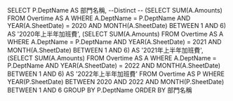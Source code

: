 SELECT P.DeptName AS 部門名稱, --Distinct --
(SELECT SUM(A.Amounts) FROM Overtime AS A WHERE A.DeptName = P.DeptName AND YEAR(A.SheetDate) = 2020 AND MONTH(A.SheetDate) BETWEEN 1 AND 6) AS '2020年上半年加班費',
(SELECT SUM(A.Amounts) FROM Overtime AS A WHERE A.DeptName = P.DeptName AND YEAR(A.SheetDate) = 2021 AND MONTH(A.SheetDate) BETWEEN 1 AND 6) AS '2021年上半年加班費',
(SELECT SUM(A.Amounts) FROM Overtime AS A WHERE A.DeptName = P.DeptName AND YEAR(A.SheetDate) = 2022 AND MONTH(A.SheetDate) BETWEEN 1 AND 6) AS '2022年上半年加班費'
FROM Overtime AS P 
WHERE YEAR(P.SheetDate) BETWEEN 2020 AND 2022 AND MONTH(P.SheetDate) BETWEEN 1 AND 6
GROUP BY P.DeptName 
ORDER BY 部門名稱